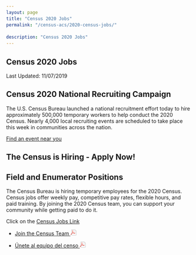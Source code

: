 ```yaml
---
layout: page
title: "Census 2020 Jobs"
permalink: "/census-acs/2020-census-jobs/"

description: "Census 2020 Jobs"
---
```


## Census 2020 Jobs

Last Updated: 11/07/2019

## Census 2020 National Recruiting Campaign

The U.S. Census Bureau launched a national recruitment effort today to hire approximately 500,000 temporary workers to help conduct the 2020 Census. Nearly 4,000 local recruiting events are scheduled to take place this week in communities across the nation.

[Find an event near you](https://www.census.gov/library/stories/2019/10/2020-census-recruitment-campaign-kicks-off-today.html?utm_campaign=20191025msacos1ccstors&utm_medium=email&utm_source=govdelivery)


## The Census is Hiring - Apply Now!

## Field and Enumerator Positions
The Census Bureau is hiring temporary employees for the 2020 Census. Census jobs offer weekly pay, competitive pay rates, flexible hours, and paid training. By joining the 2020 Census team, you can support your community while getting paid to do it.  

Click on the [Census Jobs Link](https://2020census.gov/jobs?utm_campaign=20190228msc20s1ccrcrsc&utm_medium=email&utm_source=govdelivery)

* [Join the Census Team ![pdf](/images/page_white_acrobat.png 'download pdf file')](https://drive.google.com/open?id=1qNtXrjcCS9ctbpR5J-lfc1eBvC3bDJ6h)

* [Únete al equipo del censo ![pdf](/images/page_white_acrobat.png 'descargar archivo pdf')](https://drive.google.com/open?id=1dazKUFOSc1EtuAMk1xgyjco8Ec7Uqk5L) 
